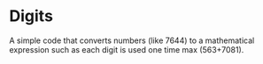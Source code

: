 # Digits

A simple code that converts numbers (like 7644) to a mathematical expression
such as each digit is used one time max (563+7081).
